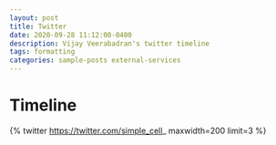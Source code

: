 ```yaml
---
layout: post
title: Twitter
date: 2020-09-28 11:12:00-0400
description: Vijay Veerabadran's twitter timeline
tags: formatting
categories: sample-posts external-services
---
```


# Timeline
{% twitter https://twitter.com/simple_cell_ maxwidth=200 limit=3 %}